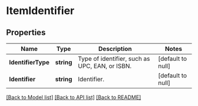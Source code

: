 # ItemIdentifier

## Properties
Name | Type | Description | Notes
------------ | ------------- | ------------- | -------------
**IdentifierType** | **string** | Type of identifier, such as UPC, EAN, or ISBN. | [default to null]
**Identifier** | **string** | Identifier. | [default to null]

[[Back to Model list]](../README.md#documentation-for-models) [[Back to API list]](../README.md#documentation-for-api-endpoints) [[Back to README]](../README.md)

